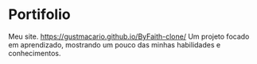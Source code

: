 # Portifolio
Meu site.  https://gustmacario.github.io/ByFaith-clone/
Um projeto focado em aprendizado, mostrando um pouco das minhas habilidades e conhecimentos.
